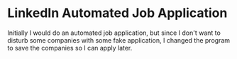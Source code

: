 # LinkedIn Automated Job Application

Initially I would do an automated job application, but since I don't want to disturb some companies with some fake application, I changed the program to save the companies so I can apply later.